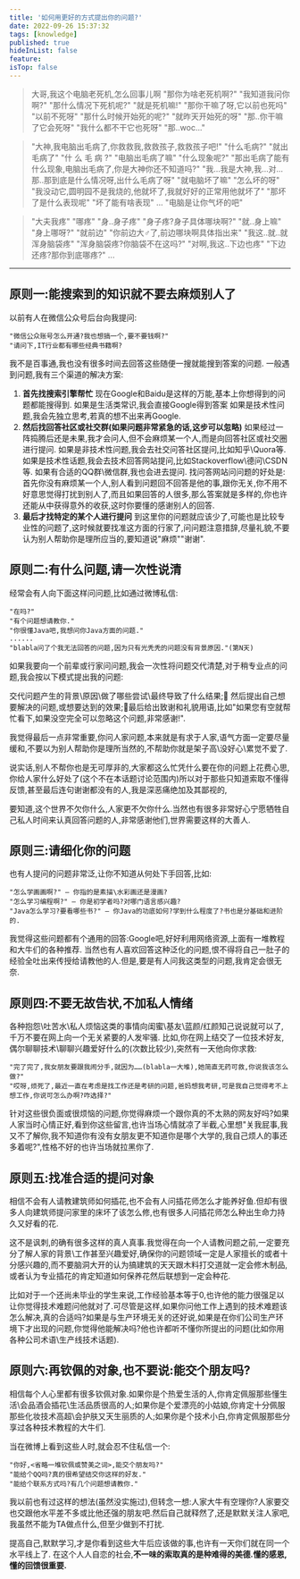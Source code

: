 ```yaml
---
title: '如何用更好的方式提出你的问题?'
date: 2022-09-26 15:37:32
tags: [knowledge]
published: true
hideInList: false
feature: 
isTop: false
---
```


>大哥,我这个电脑老死机,怎么回事儿啊
"那你为啥老死机啊?"
"我知道我问你啊?"
"那什么情况下死机呢?"
"就是死机嘛!"
"那你干嘛了呀,它以前也死吗"
"以前不死呀"
"那什么时候开始死的呢?"
"就昨天开始死的呀"
"那..你干嘛了它会死呀"
"我什么都不干它也死呀"
"那..woc..."

>"大神,我电脑出毛病了,你救救我,救救孩子,救救孩子吧!"
"什么毛病?"
"就出毛病了"
"什 么 毛 病 ?"
"电脑出毛病了嘛"
"什么现象呢?"
"那出毛病了能有什么现象,电脑出毛病了,你是大神你还不知道吗?"
"我...我是大神,我...对...那..那到底是什么情况呀,出什么毛病了呀"
"就电脑坏了嘛"
"怎么坏的呀"
"我没动它,圆明园不是我烧的,他就坏了,我就好好的正常用他就坏了"
"那坏了是什么表现呢"
"坏了能有啥表现"
...
"电脑是让你气坏的吧"

>"大夫我疼"
"哪疼"
"身..身子疼"
"身子疼?身子具体哪块啊?"
"就..身上嘛"
"身上哪呀?"
"就前边"
"你前边大♂了,前边哪块啊具体指出来"
"我这..就..就浑身脑袋疼"
"浑身脑袋疼?你脑袋不在这吗?"
"对啊,我这..下边也疼"
"下边还疼?那你到底哪疼?"
...


----

## 原则一:能搜索到的知识就不要去麻烦别人了
以前有人在微信公众号后台向我提问:

```
"微信公众账号怎么开通?我也想搞一个,要不要钱啊?"
"请问下,IT行业都有哪些经典书籍啊?
```

我不是百事通,我也没有很多时间去回答这些随便一搜就能搜到答案的问题.
一般遇到问题,我有三个渠道的解决方案:

1. **首先找搜索引擎帮忙**
	现在Google和Baidu是这样的万能,基本上你想得到的问题都能搜得到.
	如果是生活类常识,我会直接Google得到答案
	如果是技术性问题,我会先独立思考,若真的想不出来再Google.
2. **然后找回答社区或社交群(如果问题非常紧急的话,这步可以忽略)**
	如果经过一阵捣腾后还是未果,我才会问人,但不会麻烦某一个人,而是向回答社区或社交圈进行提问.
	如果是非技术性问题,我会去社交问答社区提问,比如知乎\Quora等.
	如果是技术性话题,我会去技术回答网站提问,比如Stackoverflow\德问\CSDN等.
	如果有合适的QQ群\微信群,我也会进去提问.
	找问答网站问问题的好处是:首先你没有麻烦某一个人,别人看到问题回不回答是他的事,跟你无关,你不用不好意思觉得打扰到别人了,而且如果回答的人很多,那么答案就是多样的,你也许还能从中获得意外的收获,这时你要懂的感谢别人的回答.
3. **最后才找特定的某个人进行提问**
	到这里你的问题就应该少了,可能也是比较专业性的问题了,这时候就要找准这方面的行家了,问问题注意措辞,尽量礼貌,不要认为别人帮助你是理所应当的,要知道说"麻烦"\"谢谢".

## 原则二:有什么问题,请一次性说清
经常会有人向下面这样问问题,比如通过微博私信:
```
"在吗?"
"有个问题想请教你."
"你很懂Java吧,我想问你Java方面的问题."
......
"blabla问了个我无法回答的问题,因为只有光秃秃的问题没有背景原因."(第N天)
```

如果我要向一个前辈或行家问问题,我会一次性将问题交代清楚,对于稍专业点的问题,我会按以下模式提出我的问题:

交代问题产生的背景\原因\做了哪些尝试\最终导致了什么结果; 然后提出自己想要解决的问题,或想要达到的效果;最后给出致谢和礼貌用语,比如"如果您有空就帮忙看下,如果没空完全可以忽略这个问题,非常感谢!".

我觉得最后一点非常重要,你问人家问题,本来就是有求于人家,语气方面一定要尽量缓和,不要以为别人帮助你是理所当然的,不帮助你就是架子高\没好心\累觉不爱了.

说实话,别人不帮你也是无可厚非的,大家都这么忙凭什么要在你的问题上花费心思,你给人家什么好处了(这个不在本话题讨论范围内)所以对于那些只知道索取不懂得反馈,甚至最后连句谢谢都没有的人,我是深恶痛绝加及其鄙视的,

要知道,这个世界不欠你什么,人家更不欠你什么.当然也有很多非常好心宁愿牺牲自己私人时间来认真回答问题的人,非常感谢他们,世界需要这样的大善人.

## 原则三:请细化你的问题

也有人提问的问题非常泛,让你不知道从何处下手回答,比如:

```
"怎么学画画啊?" — 你指的是素描\水彩画还是漫画?
"怎么学习编程啊?" — 你是初学者吗?对哪门语言感兴趣?
"Java怎么学习?要看哪些书?" — 你Java的功底如何?学到什么程度了?书也是分基础和进阶的.
```

我觉得这些问题都有个通用的回答:Google吧,好好利用网络资源,上面有一堆教程和大牛们的各种推荐.
当然也有人喜欢回答这种泛化的问题,恨不得将自己一肚子的经验全吐出来传授给请教他的人.但是,要是有人问我这类型的问题,我肯定会很无奈.

## 原则四:不要无故告状,不加私人情绪

各种抱怨\吐苦水\私人烦恼这类的事情向闺蜜\基友\蓝颜/红颜知己说说就可以了,千万不要在网上向一个无关紧要的人发牢骚.
比如,你在网上结交了一位技术好友,偶尔聊聊技术\聊聊兴趣爱好什么的(次数比较少),突然有一天他向你求救:
```
"完了完了,我女朋友要跟我闹分手,就因为……(blabla一大堆),她简直无药可救,你说我该怎么做?"
"哎呀,烦死了,最近一直在考虑是找工作还是考研的问题,爸妈想我考研,可是我自己觉得考不上想工作,你说可怎么办啊?咋选择?"
```
针对这些很负面或很烦恼的问题,你觉得麻烦一个跟你真的不太熟的网友好吗?如果人家当时心情正好,看到你这些留言,也许当场心情就凉了半截,心里想"关我屁事,我又不了解你,我不知道你有没有女朋友更不知道你是哪个大学的,我自己烦人的事还多着呢?",性格不好的也许当场就拉黑你了.

## 原则五:找准合适的提问对象
相信不会有人请教建筑师如何插花,也不会有人问插花师怎么才能养好鱼.但却有很多人向建筑师提问家里的床坏了该怎么修,也有很多人问插花师怎么种出生命力持久又好看的花.

这不是讽刺,的确有很多这样的真人真事.我觉得在向一个人请教问题之前,一定要充分了解人家的背景\工作甚至兴趣爱好,确保你的问题领域一定是人家擅长的或者十分感兴趣的,而不要脑洞大开的认为搞建筑的天天跟木料打交道就一定会修木制品,或者认为专业插花的肯定知道如何保养花然后联想到一定会种花.

比如对于一个还尚未毕业的学生来说,工作经验基本等于0,也许他的能力很强足以让你觉得技术难题问他就对了.可尽管是这样,如果你问他工作上遇到的技术难题该怎么解决,真的合适吗?如果是与生产环境无关的还好说,如果是在你们公司生产环境下才出现的问题,你觉得他能解决吗?他也许都听不懂你所提出的问题(比如你用各种公司术语\生产线技术话题).

## 原则六:再钦佩的对象,也不要说:能交个朋友吗?

相信每个人心里都有很多钦佩对象.如果你是个热爱生活的人,你肯定佩服那些懂生活\会品酒会插花\生活品质很高的人;如果你是个爱漂亮的小姑娘,你肯定十分佩服那些化妆技术高超\会护肤又天生丽质的人;如果你是个技术小白,你肯定佩服那些分享过各种技术教程的大牛们.

当在微博上看到这些人时,就会忍不住私信一个:

```
"你好,<省略一堆钦佩或赞美之词>,能交个朋友吗?"
"能给个QQ吗?真的很希望结交你这样的好友."
"能给个联系方式吗?有几个问题想请教你."
```

我以前也有过这样的想法(虽然没实施过),但转念一想:人家大牛有空理你?人家要交也交跟他水平差不多或比他还强的朋友吧.然后自己就释然了,还是默默关注人家吧,我虽然不能为TA做点什么,但至少做到不打扰.

提高自己,默默学习,才是你看到这些大牛后应该做的事,也许有一天你们就在同一个水平线上了.
在这个人人自恋的社会,**不一味的索取真的是种难得的美德.懂的感恩,懂的回馈很重要.**